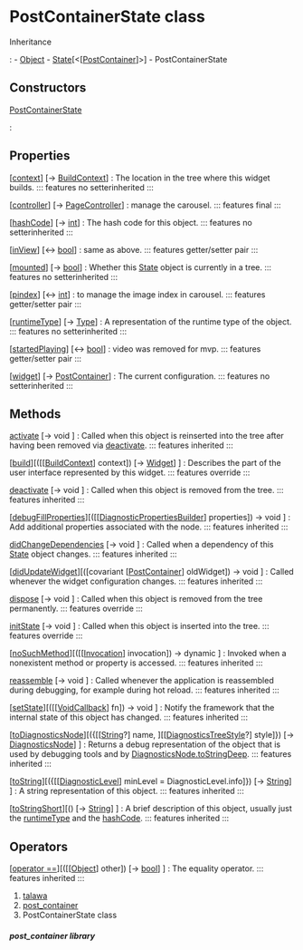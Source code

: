 
<div>

# PostContainerState class

</div>



Inheritance

:   -   [Object](https://api.flutter.dev/flutter/dart-core/Object-class.html)
    -   [State](https://api.flutter.dev/flutter/widgets/State-class.html)[\<[[PostContainer](../widgets_post_container/PostContainer-class.html)]\>]
    -   PostContainerState



## Constructors

[PostContainerState](../widgets_post_container/PostContainerState/PostContainerState.html)

:   



## Properties

[[context](https://api.flutter.dev/flutter/widgets/State/context.html)] [→ [BuildContext](https://api.flutter.dev/flutter/widgets/BuildContext-class.html)]
:   The location in the tree where this widget builds.
    ::: features
    no setterinherited
    :::

[[controller](../widgets_post_container/PostContainerState/controller.html)] [→ [PageController](https://api.flutter.dev/flutter/widgets/PageController-class.html)]
:   manage the carousel.
    ::: features
    final
    :::

[[hashCode](https://api.flutter.dev/flutter/dart-core/Object/hashCode.html)] [→ [int](https://api.flutter.dev/flutter/dart-core/int-class.html)]
:   The hash code for this object.
    ::: features
    no setterinherited
    :::

[[inView](../widgets_post_container/PostContainerState/inView.html)] [↔ [bool](https://api.flutter.dev/flutter/dart-core/bool-class.html)]
:   same as above.
    ::: features
    getter/setter pair
    :::

[[mounted](https://api.flutter.dev/flutter/widgets/State/mounted.html)] [→ [bool](https://api.flutter.dev/flutter/dart-core/bool-class.html)]
:   Whether this
    [State](https://api.flutter.dev/flutter/widgets/State-class.html)
    object is currently in a tree.
    ::: features
    no setterinherited
    :::

[[pindex](../widgets_post_container/PostContainerState/pindex.html)] [↔ [int](https://api.flutter.dev/flutter/dart-core/int-class.html)]
:   to manage the image index in carousel.
    ::: features
    getter/setter pair
    :::

[[runtimeType](https://api.flutter.dev/flutter/dart-core/Object/runtimeType.html)] [→ [Type](https://api.flutter.dev/flutter/dart-core/Type-class.html)]
:   A representation of the runtime type of the object.
    ::: features
    no setterinherited
    :::

[[startedPlaying](../widgets_post_container/PostContainerState/startedPlaying.html)] [↔ [bool](https://api.flutter.dev/flutter/dart-core/bool-class.html)]
:   video was removed for mvp.
    ::: features
    getter/setter pair
    :::

[[widget](https://api.flutter.dev/flutter/widgets/State/widget.html)] [→ [PostContainer](../widgets_post_container/PostContainer-class.html)]
:   The current configuration.
    ::: features
    no setterinherited
    :::



## Methods

[activate](https://api.flutter.dev/flutter/widgets/State/activate.html) [→ void ]
:   Called when this object is reinserted into the tree after having
    been removed via
    [deactivate](https://api.flutter.dev/flutter/widgets/State/deactivate.html).
    ::: features
    inherited
    :::

[[build](../widgets_post_container/PostContainerState/build.html)][([[[BuildContext](https://api.flutter.dev/flutter/widgets/BuildContext-class.html)] context]) [→ [Widget](https://api.flutter.dev/flutter/widgets/Widget-class.html)] ]
:   Describes the part of the user interface represented by this widget.
    ::: features
    override
    :::

[deactivate](https://api.flutter.dev/flutter/widgets/State/deactivate.html) [→ void ]
:   Called when this object is removed from the tree.
    ::: features
    inherited
    :::

[[debugFillProperties](https://api.flutter.dev/flutter/widgets/State/debugFillProperties.html)][([[[DiagnosticPropertiesBuilder](https://api.flutter.dev/flutter/foundation/DiagnosticPropertiesBuilder-class.html)] properties]) → void ]
:   Add additional properties associated with the node.
    ::: features
    inherited
    :::

[didChangeDependencies](https://api.flutter.dev/flutter/widgets/State/didChangeDependencies.html) [→ void ]
:   Called when a dependency of this
    [State](https://api.flutter.dev/flutter/widgets/State-class.html)
    object changes.
    ::: features
    inherited
    :::

[[didUpdateWidget](https://api.flutter.dev/flutter/widgets/State/didUpdateWidget.html)][([covariant [[PostContainer](../widgets_post_container/PostContainer-class.html)] oldWidget]) → void ]
:   Called whenever the widget configuration changes.
    ::: features
    inherited
    :::

[dispose](../widgets_post_container/PostContainerState/dispose.html) [→ void ]
:   Called when this object is removed from the tree permanently.
    ::: features
    override
    :::

[initState](../widgets_post_container/PostContainerState/initState.html) [→ void ]
:   Called when this object is inserted into the tree.
    ::: features
    override
    :::

[[noSuchMethod](https://api.flutter.dev/flutter/dart-core/Object/noSuchMethod.html)][([[[Invocation](https://api.flutter.dev/flutter/dart-core/Invocation-class.html)] invocation]) → dynamic ]
:   Invoked when a nonexistent method or property is accessed.
    ::: features
    inherited
    :::

[reassemble](https://api.flutter.dev/flutter/widgets/State/reassemble.html) [→ void ]
:   Called whenever the application is reassembled during debugging, for
    example during hot reload.
    ::: features
    inherited
    :::

[[setState](https://api.flutter.dev/flutter/widgets/State/setState.html)][([[[VoidCallback](https://api.flutter.dev/flutter/dart-ui/VoidCallback.html)] fn]) → void ]
:   Notify the framework that the internal state of this object has
    changed.
    ::: features
    inherited
    :::

[[toDiagnosticsNode](https://api.flutter.dev/flutter/foundation/Diagnosticable/toDiagnosticsNode.html)][({[[[String](https://api.flutter.dev/flutter/dart-core/String-class.html)?] name, ][[[DiagnosticsTreeStyle](https://api.flutter.dev/flutter/foundation/DiagnosticsTreeStyle.html)?] style]}) [→ [DiagnosticsNode](https://api.flutter.dev/flutter/foundation/DiagnosticsNode-class.html)] ]
:   Returns a debug representation of the object that is used by
    debugging tools and by
    [DiagnosticsNode.toStringDeep](https://api.flutter.dev/flutter/foundation/DiagnosticsNode/toStringDeep.html).
    ::: features
    inherited
    :::

[[toString](https://api.flutter.dev/flutter/foundation/Diagnosticable/toString.html)][({[[[DiagnosticLevel](https://api.flutter.dev/flutter/foundation/DiagnosticLevel.html)] minLevel = DiagnosticLevel.info]}) [→ [String](https://api.flutter.dev/flutter/dart-core/String-class.html)] ]
:   A string representation of this object.
    ::: features
    inherited
    :::

[[toStringShort](https://api.flutter.dev/flutter/foundation/Diagnosticable/toStringShort.html)][() [→ [String](https://api.flutter.dev/flutter/dart-core/String-class.html)] ]
:   A brief description of this object, usually just the
    [runtimeType](https://api.flutter.dev/flutter/dart-core/Object/runtimeType.html)
    and the
    [hashCode](https://api.flutter.dev/flutter/dart-core/Object/hashCode.html).
    ::: features
    inherited
    :::



## Operators

[[operator ==](https://api.flutter.dev/flutter/dart-core/Object/operator_equals.html)][([[[Object](https://api.flutter.dev/flutter/dart-core/Object-class.html)] other]) [→ [bool](https://api.flutter.dev/flutter/dart-core/bool-class.html)] ]
:   The equality operator.
    ::: features
    inherited
    :::







1.  [talawa](../index.html)
2.  [post_container](../widgets_post_container/)
3.  PostContainerState class

##### post_container library







